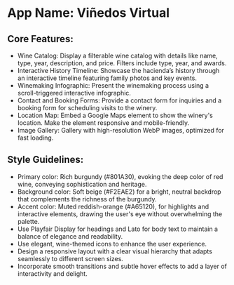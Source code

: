 # **App Name**: Viñedos Virtual

## Core Features:

- Wine Catalog: Display a filterable wine catalog with details like name, type, year, description, and price. Filters include type, year, and awards.
- Interactive History Timeline: Showcase the hacienda’s history through an interactive timeline featuring family photos and key events.
- Winemaking Infographic: Present the winemaking process using a scroll-triggered interactive infographic.
- Contact and Booking Forms: Provide a contact form for inquiries and a booking form for scheduling visits to the winery.
- Location Map: Embed a Google Maps element to show the winery's location. Make the element responsive and mobile-friendly.
- Image Gallery: Gallery with high-resolution WebP images, optimized for fast loading.

## Style Guidelines:

- Primary color: Rich burgundy (#801A30), evoking the deep color of red wine, conveying sophistication and heritage.
- Background color: Soft beige (#F2EAE2) for a bright, neutral backdrop that complements the richness of the burgundy.
- Accent color: Muted reddish-orange (#A65120), for highlights and interactive elements, drawing the user's eye without overwhelming the palette.
- Use Playfair Display for headings and Lato for body text to maintain a balance of elegance and readability.
- Use elegant, wine-themed icons to enhance the user experience.
- Design a responsive layout with a clear visual hierarchy that adapts seamlessly to different screen sizes.
- Incorporate smooth transitions and subtle hover effects to add a layer of interactivity and delight.
